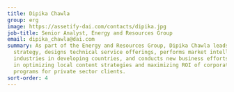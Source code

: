 ```yaml
---
title: Dipika Chawla
group: erg
image: https://assetify-dai.com/contacts/dipika.jpg
job-title: Senior Analyst, Energy and Resources Group
email: dipika_chawla@dai.com
summary: As part of the Energy and Resources Group, Dipika Chawla leads the communications
  strategy, designs technical service offerings, performs market intelligence on extractive
  industries in developing countries, and conducts new business efforts. She specializes
  in optimizing local content strategies and maximizing ROI of corporate social investment
  programs for private sector clients.
sort-order: 4
---
```


